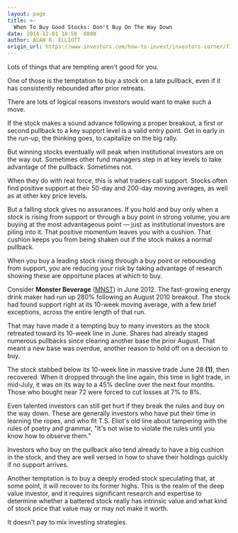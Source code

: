 ```yaml
---
layout: page
title: >-
  When To Buy Good Stocks: Don't Buy On The Way Down
date: 2014-12-01 18:58 -0800
author: ALAN R. ELLIOTT
origin_url: https://www.investors.com/how-to-invest/investors-corner/fine-tune-your-stock-buying-rules
---
```





Lots of things that are tempting aren't good for you.

  

One of those is the temptation to buy a stock on a late pullback, even if it has consistently rebounded after prior retreats.

  

There are lots of logical reasons investors would want to make such a move.

  

If the stock makes a sound advance following a proper breakout, a first or second pullback to a key support level is a valid entry point. Get in early in the run-up, the thinking goes, to capitalize on the big rally.

  

But winning stocks eventually will peak when institutional investors are on the way out. Sometimes other fund managers step in at key levels to take advantage of the pullback. Sometimes not.

  

When they do with real force, this is what traders call support. Stocks often find positive support at their 50-day and 200-day moving averages, as well as at other key price levels.

  

But a falling stock gives no assurances. If you hold and buy only when a stock is rising from support or through a buy point in strong volume, you are buying at the most advantageous point — just as institutional investors are piling into it. That positive momentum leaves you with a cushion. That cushion keeps you from being shaken out if the stock makes a normal pullback.

  

When you buy a leading stock rising through a buy point or rebounding from support, you are reducing your risk by taking advantage of research showing these are opportune places at which to buy.

  

Consider **Monster Beverage** ([MNST](https://research.investors.com/quote.aspx?symbol=MNST)) in June 2012. The fast-growing energy drink maker had run up 280% following an August 2010 breakout. The stock had found support right at its 10-week moving average, with a few brief exceptions, across the entire length of that run.

  

That may have made it a tempting buy to many investors as the stock retreated toward its 10-week line in June. Shares had already staged numerous pullbacks since clearing another base the prior August. That meant a new base was overdue, another reason to hold off on a decision to buy.

  

The stock stabbed below its 10-week line in massive trade June 28 **(1)**, then recovered. When it dropped through the line again, this time in light trade, in mid-July, it was on its way to a 45% decline over the next four months. Those who bought near 72 were forced to cut losses at 7% to 8%.

  

Even talented investors can still get hurt if they break the rules and buy on the way down. These are generally investors who have put their time in learning the ropes, and who fit T.S. Eliot's old line about tampering with the rules of poetry and grammar, "It's not wise to violate the rules until you know how to observe them."

  

Investors who buy on the pullback also tend already to have a big cushion in the stock, and they are well versed in how to shave their holdings quickly if no support arrives.

  

Another temptation is to buy a deeply eroded stock speculating that, at some point, it will recover to its former highs. This is the realm of the deep value investor, and it requires significant research and expertise to determine whether a battered stock really has intrinsic value and what kind of stock price that value may or may not make it worth.

  

It doesn't pay to mix investing strategies.





